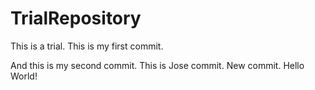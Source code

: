 # TrialRepository

This is a trial.
This is my first commit.

And this is my second commit.
This is Jose commit.
New commit.
Hello World!